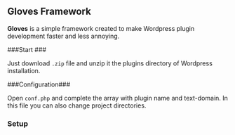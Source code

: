 ## Gloves Framework ##

**Gloves** is a simple framework created to make Wordpress plugin development faster and less annoying.

###Start ###

Just download `.zip` file and unzip it the plugins directory of Wordpress installation.

###Configuration###

Open `conf.php` and complete the array with plugin name and text-domain. In this file you can also change project directories.

### Setup ###
